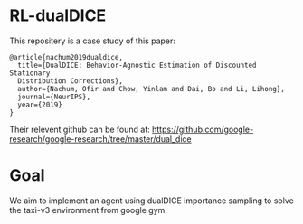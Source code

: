 # RL-dualDICE

This repositery is a case study of this paper:
```
@article{nachum2019dualdice,
  title={DualDICE: Behavior-Agnostic Estimation of Discounted Stationary
  Distribution Corrections},
  author={Nachum, Ofir and Chow, Yinlam and Dai, Bo and Li, Lihong},
  journal={NeurIPS},
  year={2019}
}
```
Their relevent github can be found at: https://github.com/google-research/google-research/tree/master/dual_dice

# Goal

We aim to implement an agent using dualDICE importance sampling to solve the taxi-v3 environment from google gym. 